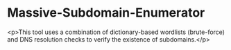 # Massive-Subdomain-Enumerator
&lt;p>This tool uses a combination of dictionary-based wordlists (brute-force) and DNS resolution checks to verify the existence of subdomains.&lt;/p>
